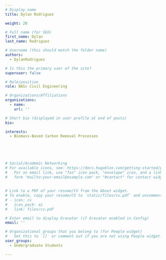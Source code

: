 ```yaml
---
# Display name
title: Dylan Rodriguez

weight: 20

# Full name (for SEO)
first_name: Dylan
last_name: Rodriguez

# Username (this should match the folder name)
authors:
  - DylanRodriguez

# Is this the primary user of the site?
superuser: false

# Role/position
role: BASc Civil Engineering

# Organizations/Affiliations
organizations:
  - name: 
    url: ''

# Short bio (displayed in user profile at end of posts)
bio:  

interests:
  - Biomass-Based Carbon Removal Processes
 
 

 

# Social/Academic Networking
# For available icons, see: https://docs.hugoblox.com/getting-started/page-builder/#icons
#   For an email link, use "fas" icon pack, "envelope" icon, and a link in the
#   form "mailto:your-email@example.com" or "#contact" for contact widget.
 
  
# Link to a PDF of your resume/CV from the About widget.
# To enable, copy your resume/CV to `static/files/cv.pdf` and uncomment the lines below.
# - icon: cv
#   icon_pack: ai
#   link: files/cv.pdf

# Enter email to display Gravatar (if Gravatar enabled in Config)
email: ''

# Organizational groups that you belong to (for People widget)
#   Set this to `[]` or comment out if you are not using People widget.
user_groups:
  - Undergraduate Students

---
```

